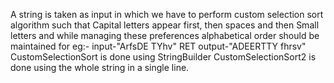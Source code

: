 A string is taken as input in which we have to perform custom selection sort algorithm
such that Capital letters appear first, then spaces and then Small letters
and while managing these preferences alphabetical order should be maintained
for eg:- input-"ArfsDE TYhv"  RET   output-"ADEERTTY   fhrsv"
CustomSelectionSort is done using StringBuilder
CustomSelectionSort2 is done using the whole string in a single line.
